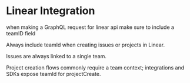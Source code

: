 # Linear Integration

when making a GraphQL request for linear api make sure to include a teamID field

Always include teamId when creating issues or projects in Linear.

Issues are always linked to a single team.

Project creation flows commonly require a team context; integrations and SDKs expose teamId for projectCreate.
